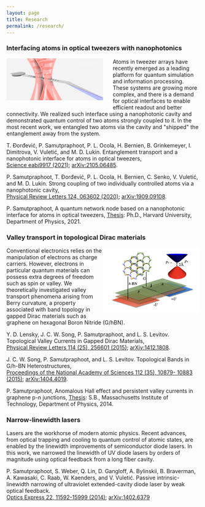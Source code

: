 ```yaml
---
layout: page
title: Research
permalink: /research/
---
```


 <!-- that take advantage of quantum physics, from computers to sensors.  -->

<!-- Given the recent technological advances that make it possible to put quantum systems of tens to hundreds of qubits under control, the demand to connect and interface quantum systems is imminent.  -->

### Interfacing atoms in optical tweezers with nanophotonics

[<img src="/images/fromfiber3.png" style="float: left; width: 50%; margin-right: 5%; margin-bottom: 1em;">](/images/fromfiber3.png)

Atoms in tweezer arrays have recently emerged as a leading platform for quantum simulation and information processing. 
These systems are growing more complex, and there is a demand for optical interfaces to enable efficient readout and better connectivity. 
We realized such interface using a nanophotonic cavity and demonstrated quantum control of two atoms strongly coupled to it. 
In the most recent work, we entangled two atoms via the cavity and "shipped" the entanglement away from the system. 


T. Ðorđević, P. Samutpraphoot, P. L. Ocola, H. Bernien, B. Grinkemeyer, I. Dimitrova, V. Vuletić, and M. D. Lukin. Entanglement transport and a nanophotonic interface for atoms in optical tweezers, \
[Science eabi9917 (2021)](https://science.sciencemag.org/content/early/2021/08/11/science.abi9917.abstract); [arXiv:2105.06485](https://arxiv.org/abs/2105.06485).

P. Samutpraphoot, T. Ðorđević, P. L. Ocola, H. Bernien, C. Senko, V. Vuletić, and M. D. Lukin. Strong coupling of two individually controlled atoms via a nanophotonic cavity, \
[Physical Review Letters 124, 063602 (2020)](https://journals.aps.org/prl/abstract/10.1103/PhysRevLett.124.063602);  [arXiv:1909.09108](https://arxiv.org/abs/1909.09108).

P. Samutpraphoot, A quantum network node based on a nanophotonic interface for atoms in optical tweezers, [Thesis](../dissertation.pdf): Ph.D., Harvard University, Department of Physics, 2021.

### Valley transport in topological Dirac materials 

[<img src="/images/figintro.001.png" style="float: right; width: 50%;  margin-bottom: 1em;">](/images/figintro.001.png)

Conventional electronics relies on the manipulation of electrons as charge carriers. However, electrons in particular quantum materials can possess extra degrees of freedom such as spin or valley. We theoretically investigated valley transport phenomena arising from Berry curvature, a property associated with band topology in gapped Dirac materials such as graphene on hexagonal Boron Nitride (G/hBN).


Y. D. Lensky, J. C. W. Song, P. Samutpraphoot, and L. S. Levitov. Topological Valley Currents in Gapped Dirac Materials, \
[Physical Review Letters 114 (25), 256601 (2015)](https://journals.aps.org/prl/abstract/10.1103/PhysRevLett.114.256601);  [arXiv:1412.1808](https://arxiv.org/abs/1412.1808).
 
J. C. W. Song, P. Samutpraphoot, and L. S. Levitov. Topological Bands in G/h-BN Heterostructures, \
[Proceedings of the National Academy of Sciences 112 (35), 10879- 10883 (2015)](https://www.pnas.org/content/112/35/10879.short);  [arXiv:1404.4019](https://arxiv.org/abs/1404.4019).

P. Samutpraphoot, Anomalous Hall effect and persistent valley currents in graphene p-n junctions, [Thesis](https://dspace.mit.edu/handle/1721.1/92691): S.B., Massachusetts Institute of Technology, Department of Physics, 2014.

### Narrow-linewidth lasers

Lasers are the workhorse of modern atomic physics. Recent advances, from optical trapping and cooling to quantum control of atomic states, are enabled by the linewidth improvements of semiconductor diode lasers. In this work, we narrowed the linewidth of UV diode lasers by orders of magnitude using optical feedback from a long fiber cavity.

P. Samutpraphoot, S. Weber, Q. Lin, D. Gangloff, A. Bylinskii, B. Braverman, A. Kawasaki, C. Raab, W. Kaenders, and V. Vuletić. Passive intrinsic-linewidth narrowing of ultraviolet extended-cavity diode laser by weak optical feedback. \
[Optics Express 22, 11592-15999 (2014)](https://www.osapublishing.org/oe/fulltext.cfm?uri=oe-22-10-11592&id=284444#articleBody);    [arXiv:1402.6379](https://arxiv.org/abs/1402.6379)

